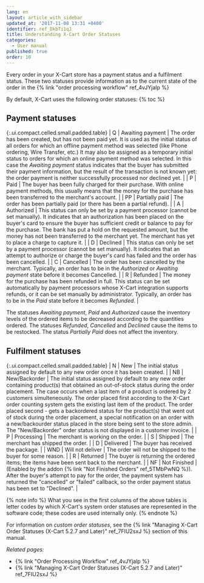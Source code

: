 ```yaml
---
lang: en
layout: article_with_sidebar
updated_at: '2017-11-08 13:31 +0400'
identifier: ref_DkbTi1qJ
title: Understanding X-Cart Order Statuses
categories:
  - User manual
published: true
order: 10
---
```

Every order in your X-Cart store has a payment status and a fulfilment status. These two statuses provide information as to the current state of the order in the {% link "order processing workflow" ref_4vJYjalp %}

By default, X-Cart uses the following order statuses:
{% toc %}

## Payment statuses

{:.ui.compact.celled.small.padded.table}
| Q | Awaiting payment | The order has been created, but has not been paid yet. It is used as the initial status of all orders for which an offline payment method was selected (like Phone ordering, Wire Transfer, etc.) It may also be assigned as a temporary initial status to orders for which an online payment method was selected. In this case the _Awaiting payment_ status indicates that the buyer has submitted their payment information, but the result of the transaction is not known yet: the order payment is neither successfully processed nor declined yet. |
| P | Paid | The buyer has been fully charged for their purchase. With online payment methods, this usually means that the money for the purchase has been transferred to the merchant's account. |
| PP | Partially paid | The order has been partially paid (or there has been a partial refund). |
| A | Authorized | This status can only be set by a payment processor (cannot be set manually). It indicates that an authorization has been placed on the buyer's card to ensure the buyer has sufficient credit or balance to pay for the purchase. The bank has put a hold on the requested amount, but the money has not been transferred to the merchant yet. The merchant has yet to place a charge to capture it. |
| D | Declined | This status can only be set by a payment processor (cannot be set manually). It indicates that an attempt to authorize or charge the buyer's card has failed and the order has been cancelled. |
| C | Cancelled | The order has been cancelled by the merchant. Typically, an order has to be in the _Authorized_ or _Awaiting payment_ state before it becomes Cancelled. |
| R | Refunded | The money for the purchase has been refunded in full. This status can be set automatically by payment processors whose X-Cart integration supports refunds, or it can be set manually by administrator. Typically, an order has to be in the _Paid_ state before it becomes _Refunded_. |

The statuses _Awaiting payment_, _Paid_ and _Authorized_ cause the inventory levels of the ordered items to be decreased according to the quantities ordered. The statuses _Refunded_, _Cancelled_ and _Declined_ cause the items to be restocked. The status _Partially Paid_ does not affect the inventory.

## Fulfilment statuses

{:.ui.compact.celled.small.padded.table}
| N | New | The initial status assigned by default to any new order once it has been created. |
| NB | New/Backorder | The initial status assigned by default to any new order containing product(s) that obtained an out-of-stock status during the order placement. The case occurs when a last item of a product is ordered by 2 customers simulteneously. The order placed first according to the X-Cart order counting system gets the existing last item of the product. The order placed second - gets a backordered status for the product(s) that went out of stock during the order placement, a special notification on an order with a new/backourder status placed in the store being sent to the store admin. The "New/Backorder" order status is not displayed in a customer invoice. |
| P | Processing | The merchant is working on the order. |
| S | Shipped | The merchant has shipped the order. |
| D | Delivered | The buyer has received the package. |
| WND | Will not deliver | The order will not be shipped to the buyer for some reason. |
| R | Returned | The buyer is returning the ordered items; the items have been sent back to the merchant. |
| NF | Not Finished | (Enabled by the addon {% link "Not Finished Orders" ref_5TMbPwNQ %}). After the buyer's attempt to pay for the order, the payment system has returned the "cancelled" or "failed" callback, so the order payment status has been set to "Declined". |

{% note info %}
What you see in the first columns of the above tables is letter codes by which X-Cart's system order statuses are represented in the software code; these codes are used internally only.
{% endnote %}

For information on _custom order statuses_, see the {% link "Managing X-Cart Order Statuses (X-Cart 5.2.7 and Later)" ref_7FIU2sxJ %} section of this manual.


_Related pages:_

*   {% link "Order Processing Workflow" ref_4vJYjalp %}
*   {% link "Managing X-Cart Order Statuses (X-Cart 5.2.7 and Later)" ref_7FIU2sxJ %}
